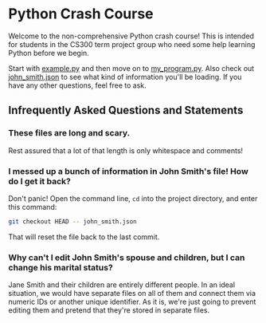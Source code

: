 # Python Crash Course
Welcome to the non-comprehensive Python crash course! This is intended for students in the CS300 term project group who need some help learning Python before we begin.

Start with [example.py](example.py) and then move on to [my_program.py](my_program.py). Also check out [john_smith.json](john_smith.json) to see what kind of information you'll be loading. If you have any other questions, feel free to ask.

## Infrequently Asked Questions and Statements
### These files are long and scary.
Rest assured that a lot of that length is only whitespace and comments!

### I messed up a bunch of information in John Smith's file! How do I get it back?
Don't panic! Open the command line, `cd` into the project directory, and enter this command:
```bash
git checkout HEAD -- john_smith.json
```
That will reset the file back to the last commit.

### Why can't I edit John Smith's spouse and children, but I can change his marital status?
Jane Smith and their children are entirely different people. In an ideal situation, we would have separate files on all of them and connect them via numeric IDs or another unique identifier. As it is, we're just going to prevent editing them and pretend that they're stored in separate files.
